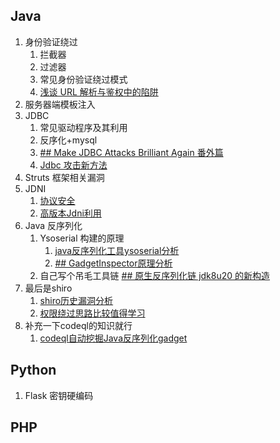 ## Java

1. 身份验证绕过
	1. 拦截器
	2. 过滤器
	3. 常见身份验证绕过模式
	4. [浅谈 URL 解析与鉴权中的陷阱](https://tttang.com/archive/1899/)
2. 服务器端模板注入
3. JDBC
	1. 常见驱动程序及其利用
	2. 反序化+mysql
	3. [## Make JDBC Attacks Brilliant Again 番外篇](https://tttang.com/archive/1462/)
	4. [Jdbc 攻击新方法](https://tttang.com/archive/1831/)
4. Struts 框架相关漏洞
5. JDNI 
	1. [协议安全](https://tttang.com/archive/1441/)
	2. [高版本Jdni利用](https://tttang.com/archive/1405/)
6. Java 反序列化
	1. Ysoserial 构建的原理 
		1. [java反序列化工具ysoserial分析](https://tttang.com/archive/194/)
		2. [## GadgetInspector原理分析](https://tttang.com/archive/1683/)
	2. 自己写个吊毛工具链 [## 原生反序列化链 jdk8u20 的新构造](https://tttang.com/archive/1729/)
7. 最后是shiro
	1. [shiro历史漏洞分析](https://tttang.com/archive/1645/)
	2. [权限绕过思路比较值得学习](https://tttang.com/archive/1592/)
8. 补充一下codeql的知识就行
	1. [codeql自动挖掘Java反序列化gadget](https://tttang.com/archive/1511/)




## Python
1. Flask 密钥硬编码

## PHP
